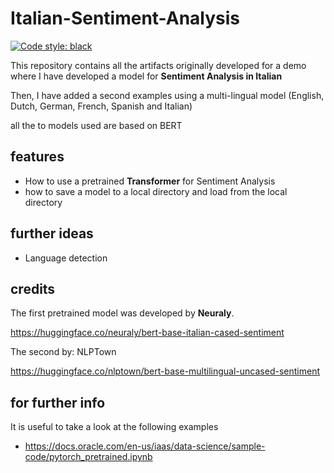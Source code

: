 # Italian-Sentiment-Analysis
[![Code style: black](https://img.shields.io/badge/code%20style-black-000000.svg)](https://github.com/psf/black)

This repository contains all the artifacts originally developed for a demo where I have developed a model for **Sentiment Analysis in Italian**

Then, I have added a second examples using a multi-lingual model (English, Dutch, German, French, Spanish and Italian)

all the to models used are based on BERT

## features
* How to use a pretrained **Transformer** for Sentiment Analysis
* how to save a model to a local directory and load from the local directory


## further ideas
* Language detection

## credits
The first pretrained model was developed by **Neuraly**.

https://huggingface.co/neuraly/bert-base-italian-cased-sentiment

The second by: NLPTown

https://huggingface.co/nlptown/bert-base-multilingual-uncased-sentiment


## for further info
It is useful to take a look at the following examples

* https://docs.oracle.com/en-us/iaas/data-science/sample-code/pytorch_pretrained.ipynb



